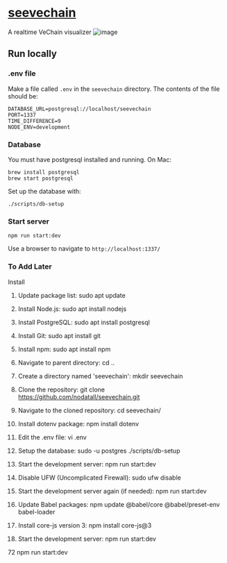 # [seevechain](https://seevechain.com/)

A realtime VeChain visualizer
![image](https://github.com/Smuzzies/seevechain/assets/110495122/408b40a1-357b-41d0-a059-01e415111165)


## Run locally

### .env file

Make a file called `.env` in the `seevechain` directory.
The contents of the file should be:

```
DATABASE_URL=postgresql://localhost/seevechain
PORT=1337
TIME_DIFFERENCE=9
NODE_ENV=development
```


### Database
You must have postgresql installed and running. On Mac:

```
brew install postgresql
brew start postgresql
```

Set up the database with:

```
./scripts/db-setup
```

### Start server

```
npm run start:dev
```

Use a browser to navigate to `http://localhost:1337/`

### To Add Later
Install
1. Update package list:
    sudo apt update

2. Install Node.js:
    sudo apt install nodejs

3. Install PostgreSQL:
    sudo apt install postgresql

4. Install Git:
    sudo apt install git

5. Install npm:
    sudo apt install npm

6. Navigate to parent directory:
    cd ..

7. Create a directory named 'seevechain':
    mkdir seevechain

8. Clone the repository:
    git clone https://github.com/nodatall/seevechain.git

9. Navigate to the cloned repository:
    cd seevechain/

10. Install dotenv package:
    npm install dotenv

11. Edit the .env file:
    vi .env

12. Setup the database:
    sudo -u postgres ./scripts/db-setup 

13. Start the development server:
    npm run start:dev

14. Disable UFW (Uncomplicated Firewall):
    sudo ufw disable

15. Start the development server again (if needed):
    npm run start:dev

16. Update Babel packages:
    npm update @babel/core @babel/preset-env babel-loader

17. Install core-js version 3:
    npm install core-js@3

18. Start the development server:
    npm run start:dev

   72  npm run start:dev

